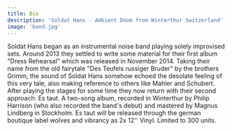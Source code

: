 ```yaml
---
title: Bio
description: 'Soldat Hans - Ambient Doom from Winterthur Switzerland'
image: 'band.jpg'
---
```


Soldat Hans began as an instrumental noise band playing solely improvised sets. Around 2013 they settled to write some material for their first album "Dress Rehearsal" which was released in November 2014. Taking their name from the old fairytale "Des Teufels russiger Bruder" by the brothers Grimm, the sound of Soldat Hans somehow echoed the desolate feeling of this very tale, also making reference to others like Mahler and Schubert. After playing the stages for some time they now return with their second approach: Es taut. A two-song album, recorded in Winterthur by Philip Harrison (who also recorded the band's debut) and mastered by Magnus Lindberg in Stockholm. Es taut will be released through the german boutique label wolves and vibrancy as 2x 12'' Vinyl. Limited to 300 units.
